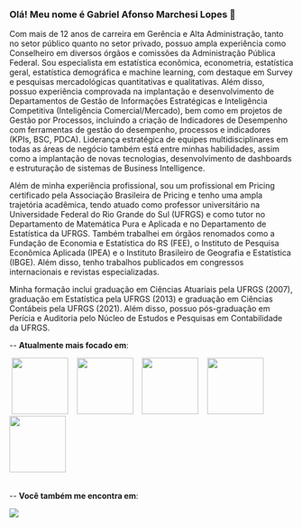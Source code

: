 ### Olá! Meu nome é Gabriel Afonso Marchesi Lopes 👋

Com mais de 12 anos de carreira em Gerência e Alta Administração, tanto no setor público quanto no setor privado, possuo ampla experiência como Conselheiro em diversos órgãos e comissões da Administração Pública Federal. Sou especialista em estatística econômica, econometria, estatística geral, estatística demográfica e machine learning, com destaque em Survey e pesquisas mercadológicas quantitativas e qualitativas. Além disso, possuo experiência comprovada na implantação e desenvolvimento de Departamentos de Gestão de Informações Estratégicas e Inteligência Competitiva (Inteligência Comercial/Mercado), bem como em projetos de Gestão por Processos, incluindo a criação de Indicadores de Desempenho com ferramentas de gestão do desempenho, processos e indicadores (KPIs, BSC, PDCA). Liderança estratégica de equipes multidisciplinares em todas as áreas de negócio também está entre minhas habilidades, assim como a implantação de novas tecnologias, desenvolvimento de dashboards e estruturação de sistemas de Business Intelligence.

Além de minha experiência profissional, sou um profissional em Pricing certificado pela Associação Brasileira de Pricing e tenho uma ampla trajetória acadêmica, tendo atuado como professor universitário na Universidade Federal do Rio Grande do Sul (UFRGS) e como tutor no Departamento de Matemática Pura e Aplicada e no Departamento de Estatística da UFRGS. Também trabalhei em órgãos renomados como a Fundação de Economia e Estatística do RS (FEE), o Instituto de Pesquisa Econômica Aplicada (IPEA) e o Instituto Brasileiro de Geografia e Estatística (IBGE). Além disso, tenho trabalhos publicados em congressos internacionais e revistas especializadas.

Minha formação inclui graduação em Ciências Atuariais pela UFRGS (2007), graduação em Estatística pela UFRGS (2013) e graduação em Ciências Contábeis pela UFRGS (2021). Além disso, possuo pós-graduação em Perícia e Auditoria pelo Núcleo de Estudos e Pesquisas em Contabilidade da UFRGS.

-- **Atualmente mais focado em**:
<div display="inline">
&nbsp;<img width="100" heigth="100" src="https://cdn.jsdelivr.net/gh/devicons/devicon/icons/python/python-original.svg" />
</a>&nbsp;&nbsp;
<img width="100" heigth="100" src="https://cdn.jsdelivr.net/gh/devicons/devicon/icons/r/r-original.svg" />
</a>&nbsp;&nbsp;
<img width="100" heigth="100" src="https://cdn.jsdelivr.net/gh/devicons/devicon/icons/microsoftsqlserver/microsoftsqlserver-plain-wordmark.svg" />
</a>&nbsp;&nbsp;
<img width="100" heigth="100" src="https://cdn.jsdelivr.net/gh/devicons/devicon/icons/spss/spss-original.svg" />
</a>&nbsp;&nbsp;
<img width="100" heigth="100" src="https://cdn.jsdelivr.net/gh/devicons/devicon/icons/latex/latex-original.svg" />       
</a>&nbsp;&nbsp;
</div>

##

-- **Você também me encontra em**:
<div display="inline">
<a href="https://www.linkedin.com/in/marchesilopes/">
<img src="https://img.shields.io/badge/linkedin-%230077B5.svg?style=for-the-badge&logo=linkedin&logoColor=white" />
</a>
</div>          
          

<!--
**marchesilopes/marchesilopes** is a ✨ _special_ ✨ repository because its `README.md` (this file) appears on your GitHub profile.

Here are some ideas to get you started:

- 🔭 I’m currently working on ...
- 🌱 I’m currently learning ...
- 👯 I’m looking to collaborate on ...
- 🤔 I’m looking for help with ...
- 💬 Ask me about ...
- 📫 How to reach me: ...
- 😄 Pronouns: ...
- ⚡ Fun fact: ...
-->
